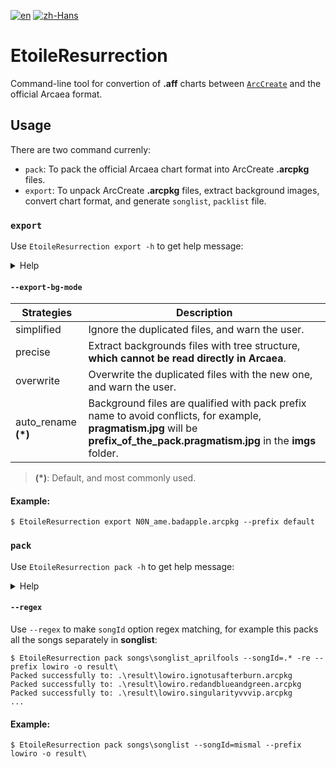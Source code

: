 <p align="right">

[![en](https://img.shields.io/badge/lang-en-blue.svg)](README.md)
[![zh-Hans](https://img.shields.io/badge/lang-zh--Hans-red.svg)](README.zh-Hans.md)

</p>

# EtoileResurrection

Command-line tool for convertion of **.aff** charts between [`ArcCreate`](https://github.com/Arcthesia/ArcCreate) and the official Arcaea
format.

## Usage

There are two command currenly:

- `pack`: To pack the official Arcaea chart format into ArcCreate **.arcpkg** files.
- `export`: To unpack ArcCreate **.arcpkg** files, extract background images, convert chart format, and generate `songlist`, `packlist`
  file.

### `export`

Use `EtoileResurrection export -h` to get help message:

<details><summary>Help</summary>

```
Usage: EtoileResurrection export [<options>] [<arcpkgs>]...

Options:
  -p, --prefix=<text>       The prefix of the song id
  --export-bg-mode, --mode=(simplified|precise|overwrite|auto_rename)
                            Please refer to the README file
  -s, --pack, --set=<text>  The name of the pack to export, defaults to single
  -v, --version=<text>      The version of the songs, defaults to 1.0
  -t, --time=<text>         The time when these songs are added, defaults to
                            current system time
  -o, --output=<path>       The output of the song output, defaults to
                            './result'
  -h, --help                Show this message and exit

Arguments:
  <arcpkgs>  .arcpkg files to be processed on

```

</details>

#### `--export-bg-mode`

| Strategies           | Description                                                                                                                                                                       |
|----------------------|-----------------------------------------------------------------------------------------------------------------------------------------------------------------------------------|
| simplified           | Ignore the duplicated files, and warn the user.                                                                                                                                   |
| precise              | Extract backgrounds files with tree structure, **which cannot be read directly in Arcaea**.                                                                                       |
| overwrite            | Overwrite the duplicated files with the new one, and warn the user.                                                                                                               |
| auto_rename __(\*)__ | Background files are qualified with pack prefix name to avoid conflicts, for example, **pragmatism.jpg** will be **prefix\_of\_the\_pack.pragmatism.jpg** in the **imgs** folder. |

> __(\*)__: Default, and most commonly used.

#### Example:

```
$ EtoileResurrection export N0N_ame.badapple.arcpkg --prefix default 
```

### `pack`

Use `EtoileResurrection pack -h` to get help message:

<details><summary>Help</summary>

```
Usage: EtoileResurrection pack [<options>] <songlist>

Options:
  -o, --outputDir=<path>     The output path of the result
  -p, --prefix=<text>        The prefix of the song id
  -s, --songId, --id=<text>  The identity of the song to be packed
  -re, --regex / --noregex   Enable regex matching mode for songId
  -h, --help                 Show this message and exit

Arguments:
  <songlist>  songlist file to be processed on

```

</details>

#### `--regex`

Use `--regex` to make `songId` option regex matching, for example this packs all the songs separately in **songlist**:

```
$ EtoileResurrection pack songs\songlist_aprilfools --songId=.* -re --prefix lowiro -o result\
Packed successfully to: .\result\lowiro.ignotusafterburn.arcpkg
Packed successfully to: .\result\lowiro.redandblueandgreen.arcpkg
Packed successfully to: .\result\lowiro.singularityvvvip.arcpkg
...
```

#### Example:

```
$ EtoileResurrection pack songs\songlist --songId=mismal --prefix lowiro -o result\
```